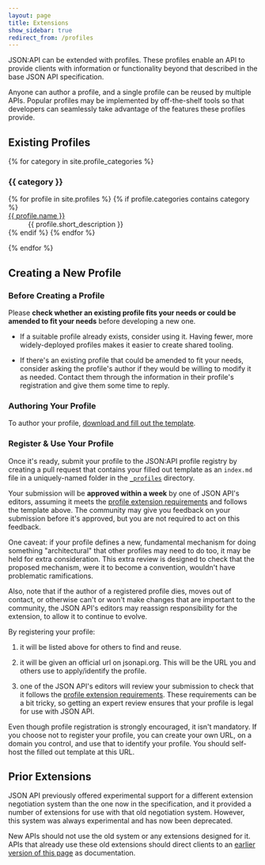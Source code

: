 ```yaml
---
layout: page
title: Extensions
show_sidebar: true
redirect_from: /profiles
---
```


JSON:API can be extended with profiles. These profiles enable an API to 
provide clients with information or functionality beyond that described 
in the base JSON API specification.

Anyone can author a profile, and a single profile can be reused by multiple APIs.
Popular profiles may be implemented by off-the-shelf tools so that developers 
can seamlessly take advantage of the features these profiles provide.

## <a href="#existing-profiles" id="existing-profiles" class="headerlink"></a> Existing Profiles

{% for category in site.profile_categories %}
  <h3 id="#profiles-category-{{ category | slugify }}">
    {{ category }}
  </h3>
  <dl class="profiles-list">
    {% for profile in site.profiles %}
      {% if profile.categories contains category %}
        <dt><a href="{% include profile_url.md page=profile %}">{{ profile.name }}</a></dt>
        <dd>{{ profile.short_description }}</dd>
      {% endif %}
    {% endfor %}
  </dl>
{% endfor %}

## <a href="#profile-creation" id="profile-creation" class="headerlink"></a> Creating a New Profile

### <a href="#profile-creation-before" id="profile-creation-before" class="headerlink"></a> Before Creating a Profile

Please **check whether an existing profile fits your needs or could be amended
to fit your needs** before developing a new one.

- If a suitable profile already exists, consider using it. Having fewer, more
widely-deployed profiles makes it easier to create shared tooling.

- If there's an existing profile that could be amended to fit your needs,
consider asking the profile's author if they would be willing to modify it as
needed. Contact them through the information in their profile's registration
and give them some time to reply.

### <a href="#profile-creation" id="profile-creation" class="headerlink"></a> Authoring Your Profile

To author your profile, [download and fill out the template](/profile_template.md).

### <a href="#profile-register" id="profile-register" class="headerlink"></a> Register & Use Your Profile

Once it's ready, submit your profile to the JSON:API profile registry by creating
a pull request that contains your filled out template as an `index.md` file in a 
uniquely-named folder in the [`_profiles`](https://github.com/json-api/json-api/tree/gh-pages/_profiles) 
directory.
   
Your submission will be **approved within a week** by one of JSON API's 
editors, assuming it meets the [profile extension requirements](/format/1.1/#profiles-authoring)
and follows the template above. The community may give you feedback on your
submission before it's approved, but you are not required to act on this 
feedback.

One caveat: if your profile defines a new, fundamental mechanism for doing
something "architectural" that other profiles may need to do too, it may be
held for extra consideration. This extra review is designed to check that the
proposed mechanism, were it to become a convention, wouldn't have problematic
ramifications.

Also, note that if the author of a registered profile dies, moves out of contact,
or otherwise can't or won't make changes that are important to the community,
the JSON API's editors may reassign responsibility for the extension, to allow it
to continue to evolve.

By registering your profile:

1. it will be listed above for others to find and reuse.

2. it will be given an official url on jsonapi.org. This will be the URL you and
   others use to apply/identify the profile.

3. one of the JSON API's editors will review your submission to check that it 
   follows the [profile extension requirements](/format/1.1/#profiles-authoring).
   These requirements can be a bit tricky, so getting an expert review ensures
   that your profile is legal for use with JSON API.
   
Even though profile registration is strongly encouraged, it isn't mandatory.
If you choose not to register your profile, you can create your own URL, on 
a domain you control, and use that to identify your profile. You should 
self-host the filled out template at this URL.

## <a href="#prior-extensions" id="prior-extensions" class="headerlink"></a> Prior Extensions

JSON API previously offered experimental support for a different extension
negotiation system than the one now in the specification, and it provided a
number of extensions for use with that old negotiation system. However, this
system was always experimental and has now been deprecated.

New APIs should not use the old system or any extensions designed for it.
APIs that already use these old extensions should direct clients to an
[earlier version of this page](https://github.com/json-api/json-api/blob/9c7a03dbc37f80f6ca81b16d444c960e96dd7a57/extensions/index.md)
as documentation.
